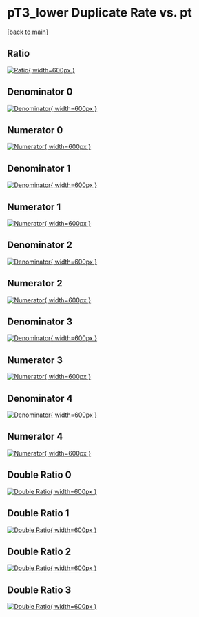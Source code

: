 # pT3_lower Duplicate Rate vs. pt

[[back to main](./)]



## Ratio

[![Ratio](../mtv/var/pT3_lower_duplrate_pt.png){ width=600px }](../mtv/var/pT3_lower_duplrate_pt.pdf)

## Denominator 0

[![Denominator](../mtv/den/pT3_lower_duplrate_pt_den0.png){ width=600px }](../mtv/den/pT3_lower_duplrate_pt_den0.pdf)

## Numerator 0

[![Numerator](../mtv/num/pT3_lower_duplrate_pt_num0.png){ width=600px }](../mtv/num/pT3_lower_duplrate_pt_num0.pdf)

## Denominator 1

[![Denominator](../mtv/den/pT3_lower_duplrate_pt_den1.png){ width=600px }](../mtv/den/pT3_lower_duplrate_pt_den1.pdf)

## Numerator 1

[![Numerator](../mtv/num/pT3_lower_duplrate_pt_num1.png){ width=600px }](../mtv/num/pT3_lower_duplrate_pt_num1.pdf)

## Denominator 2

[![Denominator](../mtv/den/pT3_lower_duplrate_pt_den2.png){ width=600px }](../mtv/den/pT3_lower_duplrate_pt_den2.pdf)

## Numerator 2

[![Numerator](../mtv/num/pT3_lower_duplrate_pt_num2.png){ width=600px }](../mtv/num/pT3_lower_duplrate_pt_num2.pdf)

## Denominator 3

[![Denominator](../mtv/den/pT3_lower_duplrate_pt_den3.png){ width=600px }](../mtv/den/pT3_lower_duplrate_pt_den3.pdf)

## Numerator 3

[![Numerator](../mtv/num/pT3_lower_duplrate_pt_num3.png){ width=600px }](../mtv/num/pT3_lower_duplrate_pt_num3.pdf)

## Denominator 4

[![Denominator](../mtv/den/pT3_lower_duplrate_pt_den4.png){ width=600px }](../mtv/den/pT3_lower_duplrate_pt_den4.pdf)

## Numerator 4

[![Numerator](../mtv/num/pT3_lower_duplrate_pt_num4.png){ width=600px }](../mtv/num/pT3_lower_duplrate_pt_num4.pdf)

## Double Ratio 0

[![Double Ratio](../mtv/ratio/pT3_lower_duplrate_pt_ratio0.png){ width=600px }](../mtv/ratio/pT3_lower_duplrate_pt_ratio0.pdf)

## Double Ratio 1

[![Double Ratio](../mtv/ratio/pT3_lower_duplrate_pt_ratio1.png){ width=600px }](../mtv/ratio/pT3_lower_duplrate_pt_ratio1.pdf)

## Double Ratio 2

[![Double Ratio](../mtv/ratio/pT3_lower_duplrate_pt_ratio2.png){ width=600px }](../mtv/ratio/pT3_lower_duplrate_pt_ratio2.pdf)

## Double Ratio 3

[![Double Ratio](../mtv/ratio/pT3_lower_duplrate_pt_ratio3.png){ width=600px }](../mtv/ratio/pT3_lower_duplrate_pt_ratio3.pdf)

